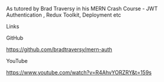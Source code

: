 As tutored by Brad Traversy in his MERN Crash Course - JWT Authentication , Redux Toolkit, Deployment etc 

Links

GitHub

https://github.com/bradtraversy/mern-auth

YouTube

https://www.youtube.com/watch?v=R4AhvYORZRY&t=159s
